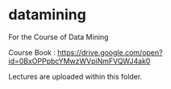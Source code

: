 # datamining
For the Course of Data Mining


Course Book : https://drive.google.com/open?id=0BxOPPpbcYMwzWVpiNmFVQWJ4ak0

Lectures are uploaded within this folder.
